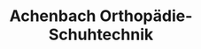---
title: "Achenbach Orthopädie-Schuhtechnik"
url: /biedenkopf/achenbach-orthopaedie-schuhtechnik/
shop: Schuhe
---
